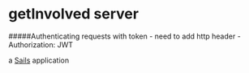 # getInvolved server

#####Authenticating requests with token -
need to add http header -
Authorization: JWT <token>


a [Sails](http://sailsjs.org) application
